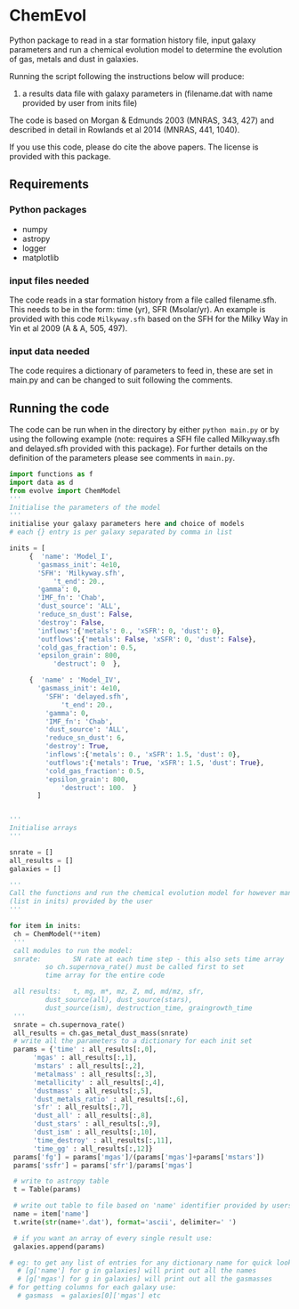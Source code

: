 # ChemEvol
Python package to read in a star formation history file, input galaxy parameters and run a chemical evolution model to determine the evolution of gas, metals and dust in galaxies.

Running the script following the instructions below will produce:

1. a results data file with galaxy parameters in (filename.dat with name provided
  by user from inits file)

The code is based on Morgan & Edmunds 2003 (MNRAS, 343, 427)
and described in detail in Rowlands et al 2014 (MNRAS, 441, 1040).

If you use this code, please do cite the above papers.  The license is provided with this package.

## Requirements

### Python packages
- numpy
- astropy
- logger
- matplotlib

### input files needed
The code reads in a star formation history from a file called filename.sfh.  This needs to be in the form: time (yr), SFR (Msolar/yr).    An example is provided with this code `Milkyway.sfh` based on the SFH for the Milky Way in Yin et al 2009 (A & A, 505, 497).

### input data needed
The code requires a dictionary of parameters to feed in, these are set in main.py and can be changed to suit following the comments.

## Running the code
The code can be run when in the directory by either `python main.py` or by using the following example (note: requires a SFH file called Milkyway.sfh and delayed.sfh provided
  with this package).  For further details on the definition of the parameters please see comments in `main.py`.

```python
import functions as f
import data as d
from evolve import ChemModel
'''
Initialise the parameters of the model
'''
initialise your galaxy parameters here and choice of models
# each {} entry is per galaxy separated by comma in list

inits = [
     {	'name': 'Model_I',
       'gasmass_init': 4e10,
       'SFH': 'Milkyway.sfh',
           't_end': 20.,
       'gamma': 0,
       'IMF_fn': 'Chab',
       'dust_source': 'ALL',
       'reduce_sn_dust': False,
       'destroy': False,
       'inflows':{'metals': 0., 'xSFR': 0, 'dust': 0},
       'outflows':{'metals': False, 'xSFR': 0, 'dust': False},
       'cold_gas_fraction': 0.5,
       'epsilon_grain': 800,
           'destruct': 0  },

     {	'name' : 'Model_IV',
       'gasmass_init': 4e10,
         'SFH': 'delayed.sfh',
             't_end': 20.,
         'gamma': 0,
         'IMF_fn': 'Chab',
         'dust_source': 'ALL',
         'reduce_sn_dust': 6,
         'destroy': True,
         'inflows':{'metals': 0., 'xSFR': 1.5, 'dust': 0},
         'outflows':{'metals': True, 'xSFR': 1.5, 'dust': True},
         'cold_gas_fraction': 0.5,
         'epsilon_grain': 800,
             'destruct': 100.  }
       ]


'''
Initialise arrays
'''

snrate = []
all_results = []
galaxies = []

'''
Call the functions and run the chemical evolution model for however many galaxies
(list in inits) provided by the user
'''

for item in inits:
 ch = ChemModel(**item)
 '''
 call modules to run the model:
 snrate: 		SN rate at each time step - this also sets time array
         so ch.supernova_rate() must be called first to set
         time array for the entire code

 all results: 	t, mg, m*, mz, Z, md, md/mz, sfr,
         dust_source(all), dust_source(stars),
         dust_source(ism), destruction_time, graingrowth_time
 '''
 snrate = ch.supernova_rate()
 all_results = ch.gas_metal_dust_mass(snrate)
 # write all the parameters to a dictionary for each init set
 params = {'time' : all_results[:,0],
      'mgas' : all_results[:,1],
      'mstars' : all_results[:,2],
      'metalmass' : all_results[:,3],
      'metallicity' : all_results[:,4],
      'dustmass' : all_results[:,5],
      'dust_metals_ratio' : all_results[:,6],
      'sfr' : all_results[:,7],
      'dust_all' : all_results[:,8],
      'dust_stars' : all_results[:,9],
      'dust_ism' : all_results[:,10],
      'time_destroy' : all_results[:,11],
      'time_gg' : all_results[:,12]}
 params['fg'] = params['mgas']/(params['mgas']+params['mstars'])
 params['ssfr'] = params['sfr']/params['mgas']

 # write to astropy table
 t = Table(params)

 # write out table to file based on 'name' identifier provided by users
 name = item['name']
 t.write(str(name+'.dat'), format='ascii', delimiter=' ')

 # if you want an array of every single result use:
 galaxies.append(params)

# eg: to get any list of entries for any dictionary name for quick look
  # [g['name'] for g in galaxies] will print out all the names
  # [g['mgas'] for g in galaxies] will print out all the gasmasses
# for getting columns for each galaxy use:
  # gasmass  = galaxies[0]['mgas'] etc
